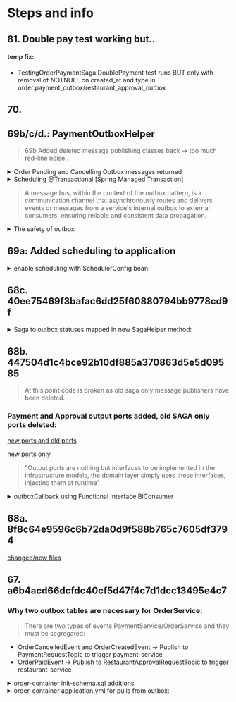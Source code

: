 # Steps and info
## 81. Double pay test working but..
#### temp fix:
- TestingOrderPaymentSaga DoublePayment test runs BUT only with removal of NOTNULL on created_at and type in order.payment_outbox/restaurant_approval_outbox
## 70.




## 69b/c/d.: PaymentOutboxHelper

> 69b Added deleted message publishing classes back -> too much red-line noise..

<details>
<summary>Order Pending and Cancelling Outbox messages returned</summary>

>order-service/order-domain/order-application-service/src/main/java/com/food/ordering/system/order/service/domain/outbox/scheduler/payment/PaymentOutboxScheduler.java 
```java
public void processOutboxMessage() {
Optional<List<OrderPaymentOutboxMessage>> outboxMessageResponse =
paymentOutboxHelper.getPaymentOutboxMessageByOutboxStatusAndSagaStatus(
OutboxStatus.STARTED, SagaStatus.STARTED, SagaStatus.COMPENSATING);
}

```
</details>

<details>
<summary>
Scheduling @Transactional [Spring Managed Transaction]
</summary>

```java
// Explicitly state and make that only is:
@Transactional(readOnly = true)

@Override
@Transactional
@Scheduled(fixedDelayString = "${order-service.outbox-scheduler-fixed-rate}",
initialDelayString = "${order-service.outbox-scheduler-initial-delay}")
public void processOutboxMessage() {

}
```

> Note: ${order-service.outbox-scheduler-fixed-rate}" is refrencing the application.yml that is in the order
> container module within order-service, the method will run every 10 seconds.

```yaml
  server:
  port: 8181
# logging level set at base package com.food.ordering.system
logging:
  level:
    com.food.ordering.system: DEBUG
# names of the four Kafka topics 'order-service' and outbox-scheduler configs, set in OrderServiceConfigData
order-service:
  payment-request-topic-name: payment-request
  payment-response-topic-name: payment-response
  restaurant-approval-request-topic-name: restaurant-approval-request
  restaurant-approval-response-topic-name: restaurant-approval-response
  outbox-scheduler-fixed-rate: 10000
  outbox-scheduler-initial-delay: 10000
```
</details>

>   A message bus, within the context of the outbox pattern, is a communication channel that asynchronously routes and delivers events or messages from a service's internal outbox to external consumers, ensuring reliable and consistent data propagation.

   <details>
<summary>The safety of outbox</summary>

> The mechanism of Outbox in this java implementation can be summed up with the use of this Functional Interface:
```java
     public interface PaymentRequestMessagePublisher {

    void publish(OrderPaymentOutboxMessage orderPaymentOutboxMessage,
                 BiConsumer<OrderPaymentOutboxMessage, OutboxStatus> outboxCallback);
}
```
>  order-service/order-domain/order-application-service/src/main/java/com/food/ordering/system/order/service/domain/ports/output/message/publisher/payment/PaymentRequestMessagePublisher.java

> The BiConsumer is called with the actual outcome of the asynch call back, meaning that a local outbox table is
> only updated with actual confirmed data. The data transaction is called on to be saved from a context where the outcome is
> known to the messaging service.
> HERE! the method is sent to be called later, when a certainty is known

```java
        @Override
  @Transactional
  @Scheduled(
      fixedDelayString = "${order-service.outbox-scheduler-fixed-rate}",
      initialDelayString = "${order-service.outbox-scheduler-initial-delay}")
  public void processOutboxMessage() {
    Optional<List<OrderPaymentOutboxMessage>> outboxMessagesResponse =
        paymentOutboxHelper.getPaymentOutboxMessageByOutboxStatusAndSagaStatus(
            OutboxStatus.STARTED, SagaStatus.STARTED, SagaStatus.COMPENSATING);
    if (outboxMessagesResponse.isPresent() && outboxMessagesResponse.get().size() > 0) {
     List<OrderPaymentOutboxMessage> outboxMessages = outboxMessagesResponse.get();
     log.info("Received {} OrderPaymentOutboxMessage with ids {}, sending to message bus!",
     outboxMessages.size(),
     outboxMessages.stream().map(outboxMessage -> outboxMessage.getId().toString()).collect(Collectors.joining(",")));
     outboxMessages.forEach(outboxMessage -> 
     paymentRequestMessagePublisher.publish(outboxMessage,
     // HERE! (orderPaymentOutboxMessage, outboxStatus) -> updateOutboxStatus(orderPaymentOutboxMessage, outboxStatus)));
    }
  }
  
  private void updateOutboxStatus(OrderPaymentOutboxMessage orderPaymentOutboxMessage, OutboxStatus outboxStatus) {
    orderPaymentOutboxMessage.setOutboxStatus(outboxStatus);
    paymentOutboxHelper.save(orderPaymentOutboxMessage);
    log.info("OrderPaymentOutboxMessage is updated wit outbox status: {}", outboxStatus.name());
  }
```

> not seen it yet, but if the transaction fails when this method is called from the publish method implementation
> I guess we get a SAGA rollback
</details>





## 69a: Added scheduling to application

<details>

<summary>
enable scheduling with SchedulerConfig bean:
</summary>

```java
   /**
 * Configuration bean created that enables scheduling in application
 */
@Configuration
@EnableScheduling
public class SchedulerConfig {

```
</details>



## 68c.  40ee75469f3bafac6dd25f60880794bb9778cd9f

<details>
<summary>Saga to outbox statuses mapped in new SagaHelper method:</summary>

```javascript
      SagaStatus orderStatusToSagaStatus(OrderStatus orderStatus) {
    switch( orderStatus ) {
        case PAID ->  {return SagaStatus.PROCESSING;}
        case APPROVED -> {return SagaStatus.SUCCEEDED;}
        case CANCELLING -> {return SagaStatus.COMPENSATING;}
        case CANCELLED -> {return SagaStatus.COMPENSATED;}
        default -> {return SagaStatus.STARTED;} // PENDING
    }
}
```
</details>

## 68b.  447504d1c4bce92b10df885a370863d5e5d09585

> At this point code is broken as old saga only message publishers have been deleted.
> 
### Payment and Approval output ports added, old SAGA only ports deleted:
[new ports and old ports](https://imgur.com/wywotYN.png)

[new ports only](https://imgur.com/DjJ4fdj.png)
> "Output ports are nothing but interfaces to be implemented in the infrastructure models, the domain layer simply uses these interfaces, injecting them at runtime"

<details>
<summary>outboxCallback using Functional Interface BiConsumer</summary>

### Biconsumer accepts two generic type params and returns nothing
> It will be implemented in a method that returns void, this method definition will be passed to and called by the publish
> method this will enable update of outbox status as FAILED or COMPLETED based on the result of the publish operation.
> Only when status from Kafka producers asynch sent method is known will this be able to be set.


```java
public interface PaymentRequestMessagePublisher {

void publish(OrderPaymentOutboxMessage orderPaymentOutboxMessage, BiConsumer<OrderPaymentOutboxMessage,
OutboxStatus> outboxCallback);
}
```
</details>

## 68a. 8f8c64e9596c6b72da0d9f588b765c7605df3794 
[changed/new files](https://imgur.com/ondpYmZ.png)
## 67.      a6b4acd66dcfdc40cf5d47f4c7d1dcc13495e4c7
### Why two outbox tables are necessary for OrderService:
> There are two types of events PaymentService/OrderService and they must be segregated:
- OrderCancelledEvent and OrderCreatedEvent -> Publish to PaymentRequestTopic to trigger payment-service
- OrderPaidEvent -> Publish to RestaurantApprovalRequestTopic to trigger restaurant-service

<details>
<summary>order-container init-schema.sql additions</summary>

### init of new tables, indexes and enums

```postgresql
     DROP TYPE IF EXISTS saga_status;
CREATE TYPE saga_status AS ENUM ('STARTED', 'FAILED', 'SUCCEEDED', 'PROCESSING', 'COMPENSATING', 'COMPENSATED');

DROP TYPE IF EXISTS outbox_status;
CREATE TYPE outbox_status AS ENUM ('STARTED', 'COMPLETED', 'FAILED');

DROP TABLE IF EXISTS "order".payment_outbox CASCADE;

-- 
CREATE TABLE "order".payment_outbox
(
    id uuid NOT NULL,
    saga_id uuid NOT NULL,
    created_at TIMESTAMP WITH TIME ZONE NOT NULL,
    processed_at TIMESTAMP WITH TIME ZONE,
    -- String to hold the saga type eg. order-processing
    type character varying COLLATE pg_catalog."default" NOT NULL,
    -- event objects serialized to json for persisting in outbox table then deserialized on consumer side
    payload jsonb NOT NULL,
    outbox_status outbox_status NOT NULL,
    saga_status saga_status NOT NULL,
    order_status order_status NOT NULL,
    -- used for optimisti locking
    version integer NOT NULL,
    CONSTRAINT payment_outbox_pkey PRIMARY KEY (id)
);


CREATE INDEX "payment_outbox_saga_status"
    ON "order".payment_outbox
    (type, outbox_status, saga_status); -- querying outbox table using these fields so Indexed

CREATE UNIQUE INDEX "payment_outbox_saga_id"
    ON "order".payment_outbox
    (type, saga_id, saga_status); --saga of any type must only be in a single status at any given time.

DROP TABLE IF EXISTS "order".restaurant_approval_outbox CASCADE;

CREATE TABLE "order".restaurant_approval_outbox
(
    id uuid NOT NULL,
    saga_id uuid NOT NULL,
    created_at TIMESTAMP WITH TIME ZONE NOT NULL,
    processed_at TIMESTAMP WITH TIME ZONE,
    type character varying COLLATE pg_catalog."default" NOT NULL,
    payload jsonb NOT NULL,
    outbox_status outbox_status NOT NULL,
    saga_status saga_status NOT NULL,
    order_status order_status NOT NULL,
    version integer NOT NULL,
    CONSTRAINT restaurant_approval_outbox_pkey PRIMARY KEY (id)
);

CREATE INDEX "restaurant_approval_outbox_saga_status"
    ON "order".restaurant_approval_outbox
    (type, outbox_status, saga_status);

CREATE UNIQUE INDEX "restaurant_approval_outbox_saga_id"
    ON "order".restaurant_approval_outbox
    (type, saga_id, saga_status);

```
</details>

<details>
<summary>order-container application.yml for pulls from outbox:</summary>

> Ideally this should be no longer than 2000 dependent on the time required for transaction

```yaml
  outbox-scheduler-fixed-rate: 10000
  outbox-scheduler-initial-delay: 10000
```
</details>